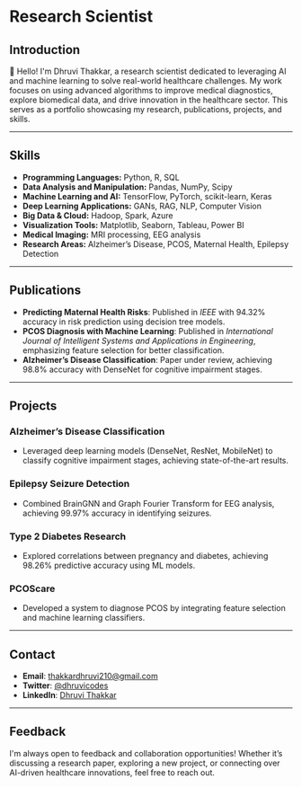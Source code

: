 

# Research Scientist  

## Introduction  

👋 Hello! I'm Dhruvi Thakkar, a research scientist dedicated to leveraging AI and machine learning to solve real-world healthcare challenges. My work focuses on using advanced algorithms to improve medical diagnostics, explore biomedical data, and drive innovation in the healthcare sector. This serves as a portfolio showcasing my research, publications, projects, and skills.  

---

## Skills  

- **Programming Languages:** Python, R, SQL  
- **Data Analysis and Manipulation:** Pandas, NumPy, Scipy  
- **Machine Learning and AI:** TensorFlow, PyTorch, scikit-learn, Keras  
- **Deep Learning Applications:** GANs, RAG, NLP, Computer Vision  
- **Big Data & Cloud:** Hadoop, Spark, Azure  
- **Visualization Tools:** Matplotlib, Seaborn, Tableau, Power BI  
- **Medical Imaging:** MRI processing, EEG analysis  
- **Research Areas:** Alzheimer’s Disease, PCOS, Maternal Health, Epilepsy Detection  

---

## Publications  

- **Predicting Maternal Health Risks**: Published in *IEEE* with 94.32% accuracy in risk prediction using decision tree models.  
- **PCOS Diagnosis with Machine Learning**: Published in *International Journal of Intelligent Systems and Applications in Engineering*, emphasizing feature selection for better classification.  
- **Alzheimer’s Disease Classification**: Paper under review, achieving 98.8% accuracy with DenseNet for cognitive impairment stages.  

---

## Projects  

### **Alzheimer’s Disease Classification**  
- Leveraged deep learning models (DenseNet, ResNet, MobileNet) to classify cognitive impairment stages, achieving state-of-the-art results.  

### **Epilepsy Seizure Detection**  
- Combined BrainGNN and Graph Fourier Transform for EEG analysis, achieving 99.97% accuracy in identifying seizures.  

### **Type 2 Diabetes Research**  
- Explored correlations between pregnancy and diabetes, achieving 98.26% predictive accuracy using ML models.  

### **PCOScare**  
- Developed a system to diagnose PCOS by integrating feature selection and machine learning classifiers.  

---

## Contact  

- **Email**: [thakkardhruvi210@gmail.com](mailto:thakkardhruvi210@gmail.com)  
- **Twitter**: [@dhruvicodes](https://twitter.com/dhruvicodes)  
- **LinkedIn**: [Dhruvi Thakkar](https://www.linkedin.com/in/dhruvithakkar210/)  

---

## Feedback  

I'm always open to feedback and collaboration opportunities! Whether it’s discussing a research paper, exploring a new project, or connecting over AI-driven healthcare innovations, feel free to reach out.  

